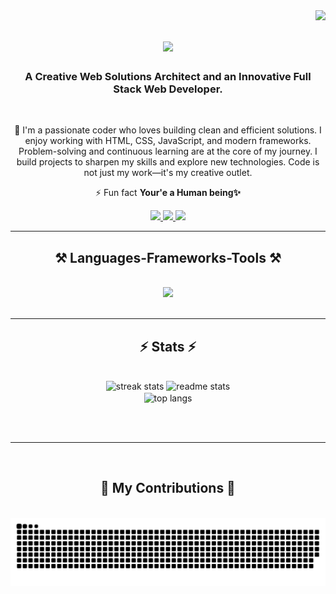 <img align="right" src="https://visitor-badge.laobi.icu/badge?page_id=miftahstack.miftahstack" />

<h1 align="center">
    <img src="https://readme-typing-svg.herokuapp.com/?font=Righteous&size=35&center=true&vCenter=true&width=500&height=70&duration=5000&lines=Hi+There!+👋;+I'm+Miftah+Ul+Haq.;" />
</h1>

<h3 align="center">A Creative Web Solutions Architect and an Innovative Full Stack Web Developer.</h3>

<br/>

<div align="center">
 
 🔭 I'm a passionate coder who loves building clean and efficient solutions.
I enjoy working with HTML, CSS, JavaScript, and modern frameworks.
Problem-solving and continuous learning are at the core of my journey.
I build projects to sharpen my skills and explore new technologies.
Code is not just my work—it's my creative outlet.
 
 
 ⚡ Fun fact **Your'e a Human being✨**

  </div>
 
<div align="center"> 
  <a href="mailto:miftah4165@icloud.com">
    <img src="https://img.shields.io/badge/Gmail-333333?style=for-the-badge&logo=gmail&logoColor=red" />
  </a>
  <a href="https://www.linkedin.com/in/miftahstack" target="_blank">
    <img src="https://img.shields.io/badge/LinkedIn-0077B5?style=for-the-badge&logo=linkedin&logoColor=white" target="_blank" />
  </a>
  <a href="" target="_blank">
     <img src="https://img.shields.io/badge/Portfolio-FF5722?style=for-the-badge&logo=todoist&logoColor=white" target="_blank" /> 
  </a>
</div>

 <hr/>

 <h2 align="center">⚒️ Languages-Frameworks-Tools ⚒️</h2>
<br/>
<div align="center">
  <img src="https://skillicons.dev/icons?i=react,bootstrap,html,css,vscode,github,figma,tailwind,git,nodejs,javascript,express,mongodb,nextjs,npm" />
</div>

<br/>

<hr/>

<h2 align="center">⚡ Stats ⚡</h2>
<br>
<div align=center>
  <img width=390 src="https://github-readme-streak-stats-salesp07.vercel.app/?user=miftahstack&count_private=true&theme=react&border_radius=10" alt="streak stats"/>
  <img width=390 src="https://github-readme-stats-salesp07.vercel.app/api?username=miftahstack&count_private=true&show_icons=true&theme=react&rank_icon=github&border_radius=10" alt="readme stats" />
  <br/>
  <img width=325 align="center" src="https://github-readme-stats-salesp07.vercel.app/api/top-langs/?username=miftahstack&hide=HTML&langs_count=8&layout=compact&theme=react&border_radius=10&size_weight=0.5&count_weight=0.5&exclude_repo=github-readme-stats" alt="top langs" />
</div>

<br/><br/>

<hr/>

<br/>

<div align="center">
  <h2>🐍 My Contributions 🐍</h2>
  <br>
<picture>
  <source media="(prefers-color-scheme: dark)" srcset="https://raw.githubusercontent.com/miftahstack/miftahstack/output/github-snake-dark.svg" />
  <source media="(prefers-color-scheme: light)" srcset="https://raw.githubusercontent.com/miftahstack/miftahstack/output/github-snake.svg" />
  <img alt="github-snake" src="https://raw.githubusercontent.com/miftahstack/miftahstack/output/github-snake.svg" />
</picture>
 <br/><br/><br/>
</div>
